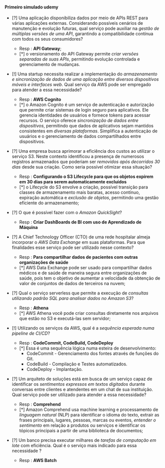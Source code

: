 
#### Primeiro simulado udemy

- [?] Uma aplicação disponibiliza dados por meio de APIs REST para várias aplicações externas. Considerando possíveis cenários de manutenção e evolução futuras, qual serviço pode auxiliar na *gestão de múltiplas versões de uma API*, garantindo a compatibilidade contínua com todos os seus consumidores?
	- Resp : **API Gateway**;
	- [*]  o versionamento do API Gateway permite *criar versões separadas de suas APIs*, permitindo evolução controlada e gerenciamento de mudanças.

- [!] Uma startup necessita realizar a implementação do *armazenamento e sincronização de dados de uma aplicação entre diversos dispositivos móveis e interfaces web*. Qual serviço da AWS pode ser empregado para atender a essa necessidade?
	- Resp : **AWS Cognito** 
	- [*] o Amazon Cognito  é um serviço de autenticação e autorização que permite criar sistemas de login seguro para aplicativos. Ele gerencia identidades de usuários e fornece tokens para acessar recursos. O serviço oferece *sincronização de dados entre dispositivos*, permitindo que dados de aplicativos sejam mantidos consistentes em *diversas plataformas*. Simplifica a autenticação de usuários e o gerenciamento de dados compartilhados entre dispositivos.

- [?]  Uma empresa busca aprimorar a eficiência dos custos ao utilizar o serviço S3. Neste contexto identificou a presença de numerosos registros armazenados que poderiam ser *removidos após decorridos 30 dias* desde sua criação. Como seria possível otimizar essa situação?
	- Resp : **Configurando o S3 Lifecycle para que os objetos expirem em 30 dias para serem automaticamente excluídos**
	- [*] o Lifecycle do S3 envolve a criação, possível transição para classes de armazenamento mais baratas, acesso contínuo, expiração automática e *exclusão de objetos*, permitindo uma gestão eficiente do armazenamento;

- [?] O que é possível fazer com o *Amazon QuickSight*?
	- Resp : **Criar DashBoards de BI com uso de Aprendizado de Máquina**

- [?] A Chief Technology Officer (CTO) de uma rede hospitalar almeja incorporar o *AWS Data Exchange* em suas plataformas. Para que finalidades esse serviço pode ser utilizado nesse contexto?
	- Resp : **Para compartilhar dados de pacientes com outras organizações de saúde**
	- [*] AWS Data Exchange pode ser usado para compartilhar dados médicos e de saúde de maneira segura entre organizações de saúde, pois tem o objetivo de aumentar a velocidade da obtenção de valor de conjuntos de dados de terceiros na nuvem;

- [?] Qual o serviço serverless que permite a execução de *consultas utilizando padrão SQL para analisar dados no Amazon S3*?
	- Resp : **Athena**
	- [*] AWS Athena você pode criar consultas diretamente nos arquivos que estão no S3 e executá-las sem servidor;

- [!] Utilizando os serviços da AWS, qual é a *sequência esperada numa pipeline de CI/CD*?
	- Resp : **CodeCommit, CodeBuild, CodeDeploy**
	- [*] Essa é uma sequência lógica numa esteira de desenvolvimento:
		-  CodeCommit - Gerenciamento dos fontes através de funções do Git.
		- CodeBuild - Compilação e Testes automatizados.
		- CodeDeploy - Implantação.

- [?] Um arquiteto de soluções está em busca de um serviço capaz de identificar os *sentimentos expressos em textos digitados* durante conversas entre clientes e atendentes em um chat de sua instituição. Qual serviço pode ser utilizado para atender a essa necessidade?
	- Resp : **Comprehend**
	- [*] Amazon Comprehend usa machine learning e processamento de *linguagem natural* (NLP) para identificar o idioma do texto, extrair as frases principais, lugares, pessoas, marcas ou eventos, *entender o sentimento* em relação a produtos ou serviços e identificar os tópicos principais a partir de uma biblioteca de documentos;

- [?] Um banco precisa executar milhares de *tarefas de computação em lote* com eficiência. Qual é o serviço mais indicado para essa necessidade ?
	- Resp : **AWS Batch**

